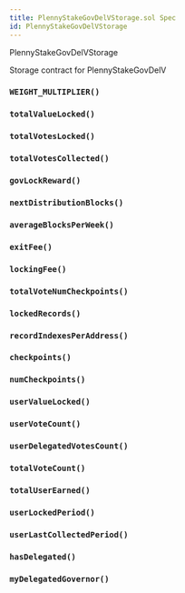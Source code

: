 ```yaml
---
title: PlennyStakeGovDelVStorage.sol Spec
id: PlennyStakeGovDelVStorage
---
```


 PlennyStakeGovDelVStorage

Storage contract for PlennyStakeGovDelV



### `WEIGHT_MULTIPLIER()`
### `totalValueLocked()`
### `totalVotesLocked()`
### `totalVotesCollected()`
### `govLockReward()`
### `nextDistributionBlocks()`
### `averageBlocksPerWeek()`
### `exitFee()`
### `lockingFee()`
### `totalVoteNumCheckpoints()`
### `lockedRecords()`
### `recordIndexesPerAddress()`
### `checkpoints()`
### `numCheckpoints()`
### `userValueLocked()`
### `userVoteCount()`
### `userDelegatedVotesCount()`
### `totalVoteCount()`
### `totalUserEarned()`
### `userLockedPeriod()`
### `userLastCollectedPeriod()`
### `hasDelegated()`
### `myDelegatedGovernor()`


